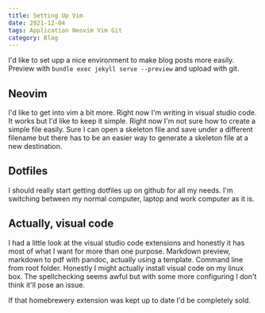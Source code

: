 ```yaml
---
title: Setting Up Vim
date: 2021-12-04
tags: Application Neovim Vim Git
category: Blog
---
```

I'd like to set upp a nice environment to make blog posts more easily. Preview with `bundle exec jekyll serve --preview` and upload with git.

## Neovim
I'd like to get into vim a bit more. Right now I'm writing in visual studio code. It works but I'd like to keep it simple. Right now I'm not sure how to create a simple file easily. Sure I can open a skeleton file and save under a different filename but there has to be an easier way to generate a skeleton file at a new destination.

## Dotfiles
I should really start getting dotfiles up on github for all my needs. I'm switching between my normal computer, laptop and work computer as it is.

## Actually, visual code
I had a little look at the visual studio code extensions and honestly it has most of what I want for more than one purpose. Markdown preview, markdown to pdf with pandoc, actually using a template. Command line from root folder. Honestly I might actually install visual code on my linux box. The spellchecking seems awful but with some more configuring I don't think it'll pose an issue.

If that homebrewery extension was kept up to date I'd be completely sold.